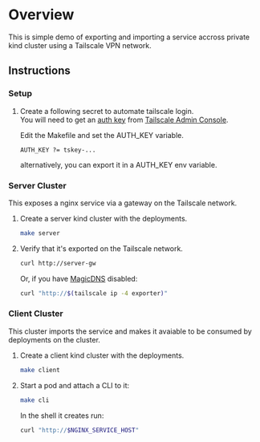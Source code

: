# Overview
This is simple demo of exporting and importing a service accross private kind cluster using a Tailscale VPN network.  

## Instructions
### Setup
1. Create a following secret to automate tailscale login.<br>
   You will need to get an [auth key](https://tailscale.com/kb/1085/auth-keys/) from [Tailscale Admin Console](https://login.tailscale.com/admin/authkeys).<br>

   Edit the Makefile and set the AUTH_KEY variable.
   ```
   AUTH_KEY ?= tskey-...
   ```

   alternatively, you can export it in a AUTH_KEY env variable.

### Server Cluster
This exposes a nginx service via a gateway on the Tailscale network.

1. Create a server kind cluster with the deployments.

   ```bash
   make server
   ```

1. Verify that it's exported on the Tailscale network.

   ```bash
   curl http://server-gw
   ```

   Or, if you have [MagicDNS](https://tailscale.com/kb/1081/magicdns/) disabled:

   ```bash
   curl "http://$(tailscale ip -4 exporter)"
   ```

### Client Cluster
This cluster imports the service and makes it avaiable to be consumed
by deployments on the cluster.

1. Create a client kind cluster with the deployments.

   ```bash
   make client
   ```

1. Start a pod and attach a CLI to it:

   ```bash
   make cli
   ```

   In the shell it creates run:

   ```bash
   curl "http://$NGINX_SERVICE_HOST"
   ```


